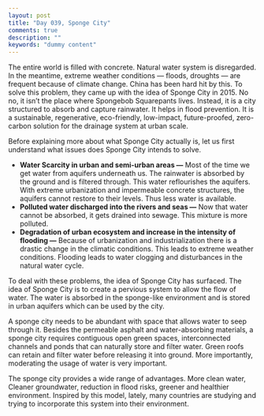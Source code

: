 ```yaml
---
layout: post
title: "Day 039, Sponge City"
comments: true
description: ""
keywords: "dummy content"
---
```


The entire world is filled with concrete. Natural water system is disregarded. In the meantime,  extreme weather conditions — floods, droughts — are frequent because of climate change. China has been hard hit by this. To solve this problem, they came up with the idea of Sponge City in 2015. No no, it isn’t the place where Spongebob Squarepants lives. Instead, it is a city structured to absorb and capture rainwater. It helps in flood prevention. It is a sustainable, regenerative, eco-friendly, low-impact, future-proofed, zero-carbon solution for the drainage system at urban scale.

Before explaining more about what Sponge City actually is, let us first understand what issues does Sponge City intends to solve. 
* **Water Scarcity in urban and semi-urban areas —** Most of the time we get water from aquifers underneath us. The rainwater is absorbed by the ground and is filtered through. This water reflourishes the aquifers. With extreme urbanization and impermeable concrete structures, the aquifers cannot restore to their levels. Thus less water is available.
* **Polluted water discharged into the rivers and seas —** Now that water cannot be absorbed, it gets drained into sewage. This mixture is more polluted. 
* **Degradation of urban ecosystem and increase in the intensity of flooding —** Because of urbanization and industrialization there is a drastic change in the climatic conditions. This leads to extreme weather conditions. Flooding leads to water clogging and disturbances in the natural water cycle.

To deal with these problems, the idea of Sponge City has surfaced. The idea of Sponge City is to create a pervious system to allow the flow of water. The water is absorbed in the sponge-like environment and is stored in urban aquifers which can be used by the city.

A sponge city needs to be abundant with space that allows water to seep through it. Besides the permeable asphalt and water-absorbing materials, a sponge city requires contiguous open green spaces, interconnected channels and ponds that can naturally store and filter water. Green roofs can retain and filter water before releasing it into ground. More importantly, moderating the usage of water is very important. 

The sponge city provides a wide range of advantages. More clean water, Cleaner groundwater, reduction in flood risks, greener and healthier environment. Inspired by this model, lately, many countries are studying and trying to incorporate this system into their environment. 

